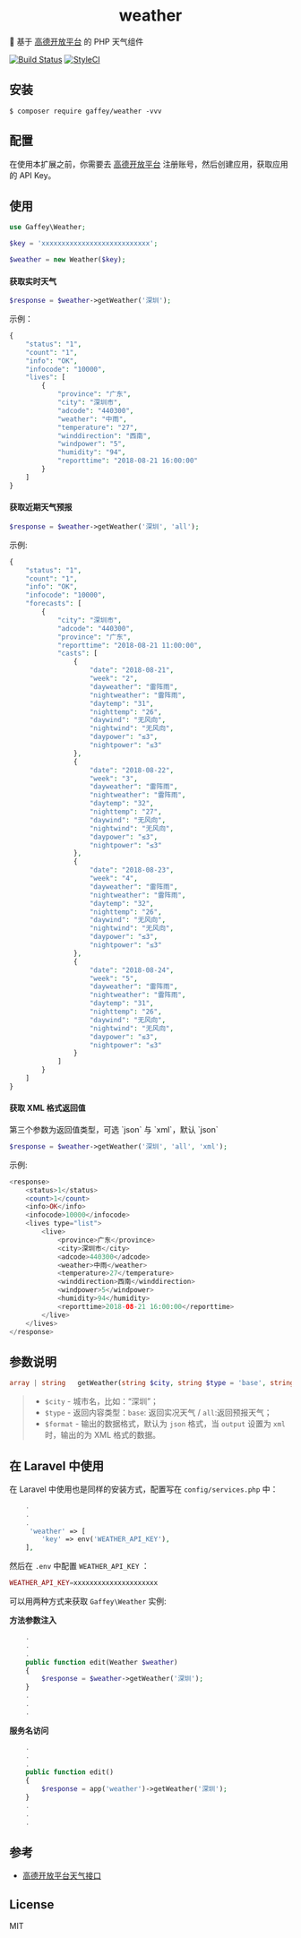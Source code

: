 <h1 align="center"> weather </h1>

:rainbow: 基于 [高德开放平台](https://lbs.amap.com/dev/id/newuser) 的 PHP 天气组件

[![Build Status](https://travis-ci.com/qiujiafei123/weather.svg?branch=master)](https://travis-ci.com/qiujiafei123/weather)
[![StyleCI](https://github.styleci.io/repos/179441542/shield?branch=master)](https://github.styleci.io/repos/179441542)
## 安装

```shell
$ composer require gaffey/weather -vvv
```

## 配置

在使用本扩展之前，你需要去 [高德开放平台](https://lbs.amap.com/dev/id/newuser) 注册账号，然后创建应用，获取应用的 API Key。

## 使用

```php
use Gaffey\Weather;

$key = 'xxxxxxxxxxxxxxxxxxxxxxxxxxx';

$weather = new Weather($key);
```

<h4>获取实时天气</h4>

```php
$response = $weather->getWeather('深圳');
```
示例：
```php
{
    "status": "1",
    "count": "1",
    "info": "OK",
    "infocode": "10000",
    "lives": [
        {
            "province": "广东",
            "city": "深圳市",
            "adcode": "440300",
            "weather": "中雨",
            "temperature": "27",
            "winddirection": "西南",
            "windpower": "5",
            "humidity": "94",
            "reporttime": "2018-08-21 16:00:00"
        }
    ]
}
```

<h4>获取近期天气预报</h4>

```php
$response = $weather->getWeather('深圳', 'all');
```

示例:
```php
{
    "status": "1", 
    "count": "1", 
    "info": "OK", 
    "infocode": "10000", 
    "forecasts": [
        {
            "city": "深圳市", 
            "adcode": "440300", 
            "province": "广东", 
            "reporttime": "2018-08-21 11:00:00", 
            "casts": [
                {
                    "date": "2018-08-21", 
                    "week": "2", 
                    "dayweather": "雷阵雨", 
                    "nightweather": "雷阵雨", 
                    "daytemp": "31", 
                    "nighttemp": "26", 
                    "daywind": "无风向", 
                    "nightwind": "无风向", 
                    "daypower": "≤3", 
                    "nightpower": "≤3"
                }, 
                {
                    "date": "2018-08-22", 
                    "week": "3", 
                    "dayweather": "雷阵雨", 
                    "nightweather": "雷阵雨", 
                    "daytemp": "32", 
                    "nighttemp": "27", 
                    "daywind": "无风向", 
                    "nightwind": "无风向", 
                    "daypower": "≤3", 
                    "nightpower": "≤3"
                }, 
                {
                    "date": "2018-08-23", 
                    "week": "4", 
                    "dayweather": "雷阵雨", 
                    "nightweather": "雷阵雨", 
                    "daytemp": "32", 
                    "nighttemp": "26", 
                    "daywind": "无风向", 
                    "nightwind": "无风向", 
                    "daypower": "≤3", 
                    "nightpower": "≤3"
                }, 
                {
                    "date": "2018-08-24", 
                    "week": "5", 
                    "dayweather": "雷阵雨", 
                    "nightweather": "雷阵雨", 
                    "daytemp": "31", 
                    "nighttemp": "26", 
                    "daywind": "无风向", 
                    "nightwind": "无风向", 
                    "daypower": "≤3", 
                    "nightpower": "≤3"
                }
            ]
        }
    ]
}
```
<h4>获取 XML 格式返回值</h4>
第三个参数为返回值类型，可选 `json` 与 `xml`，默认 `json`

```php
$response = $weather->getWeather('深圳', 'all', 'xml');
```
示例:
```php
<response>
    <status>1</status>
    <count>1</count>
    <info>OK</info>
    <infocode>10000</infocode>
    <lives type="list">
        <live>
            <province>广东</province>
            <city>深圳市</city>
            <adcode>440300</adcode>
            <weather>中雨</weather>
            <temperature>27</temperature>
            <winddirection>西南</winddirection>
            <windpower>5</windpower>
            <humidity>94</humidity>
            <reporttime>2018-08-21 16:00:00</reporttime>
        </live>
    </lives>
</response>
```
## 参数说明
```php
array | string   getWeather(string $city, string $type = 'base', string $format = 'json')
```

>- `$city` - 城市名，比如：“深圳”；
>- `$type` - 返回内容类型：`base`: 返回实况天气 / `all`:返回预报天气；
>- `$format`  - 输出的数据格式，默认为 `json` 格式，当 `output` 设置为 `xml` 时，输出的为 XML 格式的数据。

## 在 Laravel 中使用
在 Laravel 中使用也是同样的安装方式，配置写在 `config/services.php` 中：
```php
    .
    .
    .
     'weather' => [
        'key' => env('WEATHER_API_KEY'),
    ],
```

然后在 `.env` 中配置 `WEATHER_API_KEY` ：
```php
WEATHER_API_KEY=xxxxxxxxxxxxxxxxxxxxx
```

可以用两种方式来获取 `Gaffey\Weather` 实例:<br>

**方法参数注入**
```php
    .
    .
    .
    public function edit(Weather $weather) 
    {
        $response = $weather->getWeather('深圳');
    }
    .
    .
    .
```
**服务名访问**
```php
    .
    .
    .
    public function edit() 
    {
        $response = app('weather')->getWeather('深圳');
    }
    .
    .
    .
```

## 参考
+ [高德开放平台天气接口](https://lbs.amap.com/api/webservice/guide/api/weatherinfo/)

## License

MIT